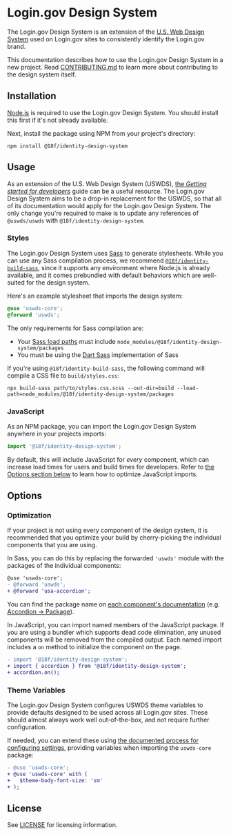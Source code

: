 # Login.gov Design System

The Login.gov Design System is an extension of the [U.S. Web Design System](https://designsystem.digital.gov/) used on Login.gov sites to consistently identify the Login.gov brand.

This documentation describes how to use the Login.gov Design System in a new project. Read [CONTRIBUTING.md](https://github.com/18F/identity-design-system/blob/main/CONTRIBUTING.md) to learn more about contributing to the design system itself.

## Installation

[Node.js](https://nodejs.org/en) is required to use the Login.gov Design System. You should install this first if it's not already available.

Next, install the package using NPM from your project's directory:

```
npm install @18f/identity-design-system
```

## Usage

As an extension of the U.S. Web Design System (USWDS), [the _Getting started for developers_](https://designsystem.digital.gov/documentation/getting-started-for-developers/) guide can be a useful resource. The Login.gov Design System aims to be a drop-in replacement for the USWDS, so that all of its documentation would apply for the Login.gov Design System. The only change you're required to make is to update any references of `@uswds/uswds` with `@18f/identity-design-system`.

### Styles

The Login.gov Design System uses [Sass](https://sass-lang.com/) to generate stylesheets. While you can use any Sass compilation process, we recommend [`@18f/identity-build-sass`](https://www.npmjs.com/package/@18f/identity-build-sass), since it supports any environment where Node.js is already available, and it comes prebundled with default behaviors which are well-suited for the design system.

Here's an example stylesheet that imports the design system:

```scss
@use 'uswds-core';
@forward 'uswds';
```

The only requirements for Sass compilation are:

- Your [Sass load paths](https://sass-lang.com/documentation/cli/dart-sass#load-path) must include `node_modules/@18f/identity-design-system/packages`
- You must be using the [Dart Sass](https://sass-lang.com/dart-sass) implementation of Sass

If you're using `@18f/identity-build-sass`, the following command will compile a CSS file to `build/styles.css`:

```
npx build-sass path/to/styles.css.scss --out-dir=build --load-path=node_modules/@18f/identity-design-system/packages
```

### JavaScript

As an NPM package, you can import the Login.gov Design System anywhere in your projects imports:

```js
import '@18f/identity-design-system';
```

By default, this will include JavaScript for _every_ component, which can increase load times for users and build times for developers. Refer to [the Options section below](#optimization) to learn how to optimize JavaScript imports.

## Options

### Optimization

If your project is not using every component of the design system, it is recommended that you optimize your build by cherry-picking the individual components that you are using.

In Sass, you can do this by replacing the forwarded `'uswds'` module with the packages of the individual components:

```diff
@use 'uswds-core';
- @forward 'uswds';
+ @forward 'usa-accordion';
```

You can find the package name on [each component's documentation](https://designsystem.digital.gov/components/overview/) (e.g. [Accordion → Package](https://designsystem.digital.gov/components/accordion/#accordion-package)).

In JavaScript, you can import named members of the JavaScript package. If you are using a bundler which supports dead code elimination, any unused components will be removed from the compiled output. Each named import includes a `on` method to initialize the component on the page.

```diff
- import '@18f/identity-design-system';
+ import { accordion } from '@18f/identity-design-system';
+ accordion.on();
```

### Theme Variables

The Login.gov Design System configures USWDS theme variables to provide defaults designed to be used across all Login.gov sites. These should almost always work well out-of-the-box, and not require further configuration.

If needed, you can extend these using [the documented process for configuring settings](https://designsystem.digital.gov/documentation/settings/), providing variables when importing the `uswds-core` package:

```diff
- @use 'uswds-core';
+ @use 'uswds-core' with (
+   $theme-body-font-size: 'sm'
+ );
```

## License

See [LICENSE](https://github.com/18F/identity-design-system/blob/main/LICENSE) for licensing information.

